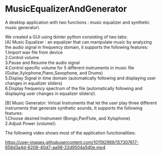 # MusicEqualizerAndGenerator
A desktop application with two functions : music equalizer and synthetic music generator\

We created a GUI using tkinter python consisting of two tabs:\
[A] Music Equalizer : an equalizer that can manipulate music by analyzing the audio signal in frequency domain, it supports the following features:\
1.Import wav file from device\
2.Control volume\
3.Pause and Resume the audio signal\
4.Control specific volume for 5 different instruments in music file (Guitar,Xylophone,Piano,Saxophone, and Drums)\
5.Display Signal in time domain (automatically following and displaying user changes in equalizer sliders)\
6.Display frequency spectrum of the file (automatically following and displaying user changes in equalizer sliders)\

[B] Music Generator: Virtual Instruments that let the user play three different instruments that generate synthetic sounds, It supports the following features:\
1.Choose desired Instrument (Bongo,PanFlute, and Xylophone)\
2.Adjust Power (volume)\

The following video shows most of the application functionalities:


https://user-images.githubusercontent.com/101192969/157307617-658d3a4d-6208-40d7-aa98-22d9504a5d0e.mp4

